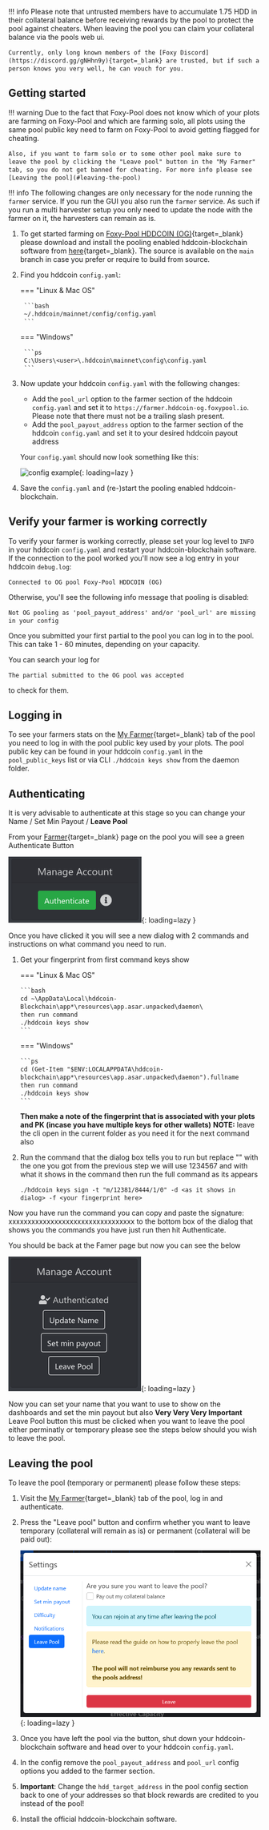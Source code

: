 !!! info
    Please note that untrusted members have to accumulate 1.75 HDD in their collateral balance before receiving rewards by the pool to protect the pool against cheaters. When leaving the pool you can claim your collateral balance via the pools web ui.

    Currently, only long known members of the [Foxy Discord](https://discord.gg/gNHhn9y){target=_blank} are trusted, but if such a person knows you very well, he can vouch for you.

## Getting started

!!! warning
    Due to the fact that Foxy-Pool does not know which of your plots are farming on Foxy-Pool and which are farming solo, all plots using the same pool public key need to farm on Foxy-Pool to avoid getting flagged for cheating.

    Also, if you want to farm solo or to some other pool make sure to leave the pool by clicking the "Leave pool" button in the "My Farmer" tab, so you do not get banned for cheating. For more info please see [Leaving the pool](#leaving-the-pool)

!!! info
    The following changes are only necessary for the node running the `farmer` service. If you run the GUI you also run the `farmer` service. As such if you run a multi harvester setup you only need to update the node with the farmer on it, the harvesters can remain as is.

1. To get started farming on [Foxy-Pool HDDCOIN (OG)](https://hddcoin-og.foxypool.io){target=_blank} please download and install the pooling enabled hddcoin-blockchain software from [here](https://github.com/felixbrucker/hddcoin-blockchain/releases/latest){target=_blank}. The source is available on the `main` branch in case you prefer or require to build from source.
2. Find you hddcoin `config.yaml`:
   
    === "Linux & Mac OS"

        ```bash
        ~/.hddcoin/mainnet/config/config.yaml
        ```
   
    === "Windows"

        ```ps
        C:\Users\<user>\.hddcoin\mainnet\config\config.yaml
        ```

3. Now update your hddcoin `config.yaml` with the following changes:
    - Add the `pool_url` option to the farmer section of the hddcoin `config.yaml` and set it to `https://farmer.hddcoin-og.foxypool.io`. Please note that there must not be a trailing slash present.
    - Add the `pool_payout_address` option to the farmer section of the hddcoin `config.yaml` and set it to your desired hddcoin payout address

    Your `config.yaml` should now look something like this:

    ![config example](../../../../assets/img/getting-started/foxy-pool-hddcoin-og-config-example.png){: loading=lazy }

4. Save the `config.yaml` and (re-)start the pooling enabled hddcoin-blockchain.

## Verify your farmer is working correctly

To verify your farmer is working correctly, please set your log level to `INFO` in your hddcoin `config.yaml` and restart your hddcoin-blockchain software.
If the connection to the pool worked you'll now see a log entry in your hddcoin `debug.log`:
```
Connected to OG pool Foxy-Pool HDDCOIN (OG)
```
Otherwise, you'll see the following info message that pooling is disabled:
```
Not OG pooling as 'pool_payout_address' and/or 'pool_url' are missing in your config
```

Once you submitted your first partial to the pool you can log in to the pool. This can take 1 - 60 minutes, depending on your capacity.

You can search your log for
```
The partial submitted to the OG pool was accepted
```
to check for them.

## Logging in

To see your farmers stats on the [My Farmer](https://hddcoin-og.foxypool.io/my-farmer){target=_blank} tab of the pool you need to log in with the pool public key used by your plots. The pool public key can be found in your hddcoin `config.yaml` in the `pool_public_keys` list or via CLI `./hddcoin keys show` from the daemon folder.


## Authenticating

It is very advisable to authenticate at this stage so you can change your Name /  Set Min Payout / **Leave Pool**

From your [Farmer](https://hddcoin-og.foxypool.io/my-farmer){target=_blank} page on the pool you will see a green Authenticate Button

![auth1](../../../../assets/img/getting-started/auth-account-1.png){: loading=lazy }

Once you have clicked it you will see a new dialog with 2 commands and instructions on what command you need to run.
 1. Get your fingerprint from first command keys show

    === "Linux & Mac OS"

        ```bash
        cd ~\AppData\Local\hddcoin-Blockchain\app*\resources\app.asar.unpacked\daemon\
        then run command
        ./hddcoin keys show
        ```
   
    === "Windows"

        ```ps
        cd (Get-Item "$ENV:LOCALAPPDATA\hddcoin-blockchain\app*\resources\app.asar.unpacked\daemon").fullname
        then run command
        ./hddcoin keys show
        ```
    
    **Then make a note of the fingerprint that is associated with your plots and PK (incase you have multiple keys for other wallets)**
    **NOTE:** leave the cli open in the current folder as you need it for the next command also

 2. Run the command that the dialog box tells you to run but replace "<your fingerprint here>" with the one you got from the previous step we will use 1234567
    and <as it shows in dialog> with what it shows in the command then run the full command as its appears

    ```
    ./hddcoin keys sign -t "m/12381/8444/1/0" -d <as it shows in dialog> -f <your fingerprint here>
    ```
Now you have run the command you can copy and paste the signature: xxxxxxxxxxxxxxxxxxxxxxxxxxxxxxxxx to the bottom box of the dialog that shows you the commands you have just run then hit Authenticate.

You should be back at the Famer page but now you can see the below

![auth2](../../../../assets/img/getting-started/auth-account-2.png){: loading=lazy }

Now you can set your name that you want to use to show on the dashboards and set the min payout but also
**Very Very Very Important** Leave Pool button this must be clicked when you want to leave the pool either perminatly or temporary please see the steps below should you wish to leave the pool.



## Leaving the pool

To leave the pool (temporary or permanent) please follow these steps:

1. Visit the [My Farmer](https://hddcoin-og.foxypool.io/my-farmer){target=_blank} tab of the pool, log in and authenticate.
2. Press the "Leave pool" button and confirm whether you want to leave temporary (collateral will remain as is) or permanent (collateral will be paid out):

    ![leave pool](../../../../assets/img/getting-started/leave-chia-pool.png){: loading=lazy }

3. Once you have left the pool via the button, shut down your hddcoin-blockchain software and head over to your hddcoin `config.yaml`.
4. In the config remove the `pool_payout_address` and `pool_url` config options you added to the farmer section.
5. **Important**: Change the `hdd_target_address` in the pool config section back to one of your addresses so that block rewards are credited to you instead of the pool!
6. Install the official hddcoin-blockchain software.
